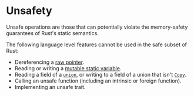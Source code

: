 # Unsafety

Unsafe operations are those that can potentially violate the memory-safety
guarantees of Rust's static semantics.

The following language level features cannot be used in the safe subset of
Rust:

- Dereferencing a [raw pointer].
- Reading or writing a [mutable static variable].
- Reading a field of a [`union`], or writing to a field of a union that isn't
  [`Copy`].
- Calling an unsafe function (including an intrinsic or foreign function).
- Implementing an unsafe trait.

[raw pointer]: types.html#pointer-types
[mutable static variable]: items/static-items.html#mutable-statics
[`union`]: items/unions.html
[`Copy`]: special-types-and-traits.html#copy
